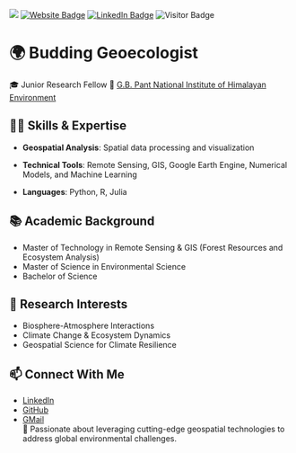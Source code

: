 [![](https://img.shields.io/github/followers/ajoyk11?style=social)](https://github.com/ajoyk11)
[![Website Badge](https://img.shields.io/badge/My-Website-success)](https://ajoyk11.github.io/)
[![LinkedIn Badge](https://img.shields.io/badge/My-LinkedIn-blue)](https://www.linkedin.com/in/ajoykarmakar/)
![Visitor Badge](https://visitor-badge.laobi.icu/badge?page_id=ajoyk11.ajoyk11)
<!---
[![CV Badge](https://img.shields.io/badge/My-CV-orange)]()
--->
<!---
[!
--->
# 🌍 Budding Geoecologist  

🎓 Junior Research Fellow 
🏢 [G.B. Pant National Institute of Himalayan Environment](https://gbpihed.gov.in/)

## 👨‍💻 Skills & Expertise  
- **Geospatial Analysis**: Spatial data processing and visualization  
  
- **Technical Tools**: Remote Sensing, GIS, Google Earth Engine, Numerical Models, and Machine Learning
- **Languages**: Python, R, Julia 
<!---- **Carbon Flux Modeling**: Understanding carbon dynamics in ecosystems  
- **Wildfire Impact Assessment**: Monitoring and analysis using remote sensing
--->

## 📚 Academic Background  
- Master of Technology in Remote Sensing & GIS (Forest Resources and Ecosystem Analysis)
- Master of Science in  Environmental Science
- Bachelor of Science 

## 🌟 Research Interests  
- Biosphere-Atmosphere Interactions 
- Climate Change & Ecosystem Dynamics 
- Geospatial Science for Climate Resilience  

## 📫 Connect With Me  
- [LinkedIn](https://www.linkedin.com/in/ajoykarmakar)  
- [GitHub](https://github.com/ajoyk11)  
- [GMail](mailto:ajoy.iirs@gmail.com)  
🌟 Passionate about leveraging cutting-edge geospatial technologies to address global environmental challenges.



<!---
ajoyk11/ajoyk11 is a ✨ special ✨ repository because its `README.md` (this file) appears on your GitHub profile.
You can click the Preview link to take a look at your changes.
--->
